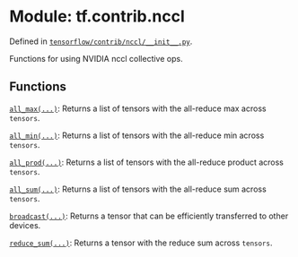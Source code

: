 <div itemscope itemtype="http://developers.google.com/ReferenceObject">
<meta itemprop="name" content="tf.contrib.nccl" />
<meta itemprop="path" content="Stable" />
</div>

# Module: tf.contrib.nccl



Defined in [`tensorflow/contrib/nccl/__init__.py`](/code/stable/tensorflow/contrib/nccl/__init__.py).

Functions for using NVIDIA nccl collective ops.


## Functions

[`all_max(...)`](../../tf/contrib/nccl/all_max.md): Returns a list of tensors with the all-reduce max across `tensors`.

[`all_min(...)`](../../tf/contrib/nccl/all_min.md): Returns a list of tensors with the all-reduce min across `tensors`.

[`all_prod(...)`](../../tf/contrib/nccl/all_prod.md): Returns a list of tensors with the all-reduce product across `tensors`.

[`all_sum(...)`](../../tf/contrib/nccl/all_sum.md): Returns a list of tensors with the all-reduce sum across `tensors`.

[`broadcast(...)`](../../tf/contrib/nccl/broadcast.md): Returns a tensor that can be efficiently transferred to other devices.

[`reduce_sum(...)`](../../tf/contrib/nccl/reduce_sum.md): Returns a tensor with the reduce sum across `tensors`.


